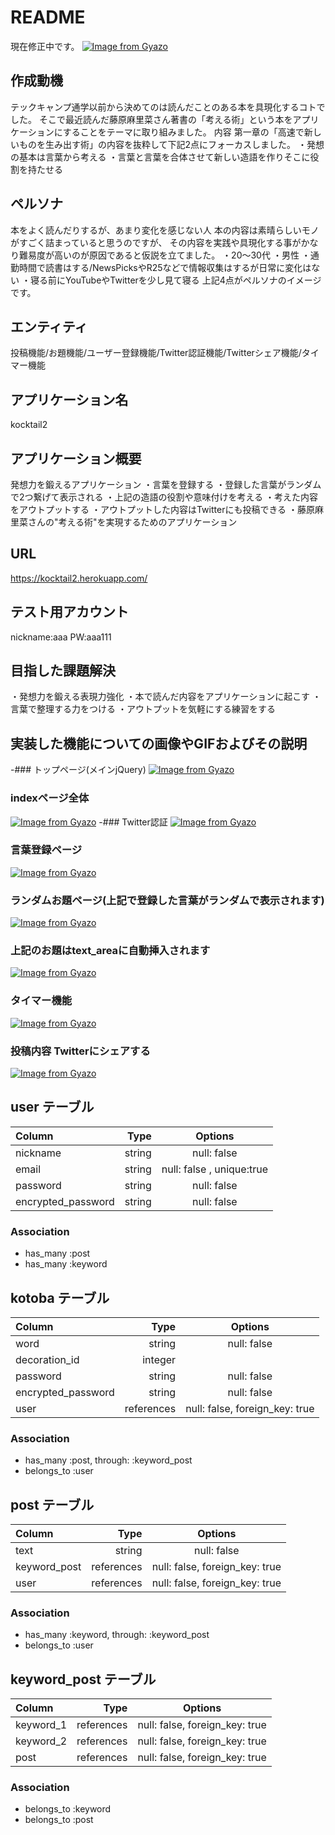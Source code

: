 # README

現在修正中です。
[![Image from Gyazo](https://i.gyazo.com/c7c007f1bdcc1c5a76a2c6007adda08d.png)](https://gyazo.com/c7c007f1bdcc1c5a76a2c6007adda08d)

## 作成動機
テックキャンプ通学以前から決めてのは読んだことのある本を具現化するコトでした。
そこで最近読んだ藤原麻里菜さん著書の「考える術」という本をアプリケーションにすることをテーマに取り組みました。
内容
第一章の「高速で新しいものを生み出す術」の内容を抜粋して下記2点にフォーカスしました。
・発想の基本は言葉から考える
・言葉と言葉を合体させて新しい造語を作りそこに役割を持たせる


## ペルソナ
本をよく読んだりするが、あまり変化を感じない人
本の内容は素晴らしいモノがすごく詰まっていると思うのですが、
その内容を実践や具現化する事がかなり難易度が高いのが原因であると仮説を立てました。
・20〜30代
・男性
・通勤時間で読書はする/NewsPicksやR25などで情報収集はするが日常に変化はない
・寝る前にYouTubeやTwitterを少し見て寝る
上記4点がペルソナのイメージです。

## エンティティ
投稿機能/お題機能/ユーザー登録機能/Twitter認証機能/Twitterシェア機能/タイマー機能

## アプリケーション名
 kocktail2                                      

## アプリケーション概要
発想力を鍛えるアプリケーション
・言葉を登録する
・登録した言葉がランダムで2つ繋げて表示される
・上記の造語の役割や意味付けを考える
・考えた内容をアウトプットする
・アウトプットした内容はTwitterにも投稿できる
・藤原麻里菜さんの"考える術"を実現するためのアプリケーション

## URL
https://kocktail2.herokuapp.com/

## テスト用アカウント
nickname:aaa
PW:aaa111

## 目指した課題解決
・発想力を鍛える表現力強化
・本で読んだ内容をアプリケーションに起こす
・言葉で整理する力をつける
・アウトプットを気軽にする練習をする           

## 実装した機能についての画像やGIFおよびその説明
-### トップページ(メインjQuery)
[![Image from Gyazo](https://i.gyazo.com/2f1493b082798a46f8b5c502496ca52c.gif)](https://gyazo.com/2f1493b082798a46f8b5c502496ca52c)
### indexページ全体
[![Image from Gyazo](https://i.gyazo.com/d77aa278fbf7aa7368859c56497beabb.gif)](https://gyazo.com/d77aa278fbf7aa7368859c56497beabb)
-### Twitter認証
[![Image from Gyazo](https://i.gyazo.com/c5737c1a3ffd7ae72f3a8dd07fd5c6b3.gif)](https://gyazo.com/c5737c1a3ffd7ae72f3a8dd07fd5c6b3)
### 言葉登録ページ
[![Image from Gyazo](https://i.gyazo.com/487a32025aa2273663c9014b9e6ed96c.gif)](https://gyazo.com/487a32025aa2273663c9014b9e6ed96c)
### ランダムお題ページ(上記で登録した言葉がランダムで表示されます)
[![Image from Gyazo](https://i.gyazo.com/0c2ea761da0635128e64da9a7441412e.gif)](https://gyazo.com/0c2ea761da0635128e64da9a7441412e)
### 上記のお題はtext_areaに自動挿入されます
[![Image from Gyazo](https://i.gyazo.com/7b4bc0ee608cbc898d151c48e64f27fb.gif)](https://gyazo.com/7b4bc0ee608cbc898d151c48e64f27fb)
### タイマー機能
[![Image from Gyazo](https://i.gyazo.com/b5cf9cc5c096764fcef5fb9e858e708b.gif)](https://gyazo.com/b5cf9cc5c096764fcef5fb9e858e708b)
### 投稿内容 Twitterにシェアする
[![Image from Gyazo](https://i.gyazo.com/a04c53d105c71daecbb96dc6a3116875.gif)](https://gyazo.com/a04c53d105c71daecbb96dc6a3116875)


## user テーブル

|Column              |  Type        | Options                   |
|:-------------------|-------------:|:-------------------------:|
| nickname           | string       | null: false               |
| email              | string       | null: false , unique:true |
| password           | string       | null: false               |
| encrypted_password | string       | null: false               |

### Association
- has_many :post
- has_many :keyword

## kotoba テーブル
|Column              |  Type        | Options                       |
|:-------------------|-------------:|:-----------------------------:|
| word               | string       | null: false                   |
| decoration_id      | integer      |                               |
| password           | string       | null: false                   |
| encrypted_password | string       | null: false                   |
| user               | references   | null: false, foreign_key: true|

### Association
- has_many :post, through: :keyword_post
- belongs_to :user



## post テーブル
|Column              |  Type        | Options                       |
|:-------------------|-------------:|:-----------------------------:|
| text               | string       | null: false                   |
| keyword_post       | references   | null: false, foreign_key: true|
| user               | references   | null: false, foreign_key: true|

### Association
- has_many :keyword, through: :keyword_post
- belongs_to :user


## keyword_post テーブル
|Column              |  Type        | Options                       |
|:-------------------|-------------:|:-----------------------------:|
| keyword_1          | references   | null: false, foreign_key: true|
| keyword_2          | references   | null: false, foreign_key: true|
| post               | references   | null: false, foreign_key: true|

### Association
- belongs_to :keyword
- belongs_to :post